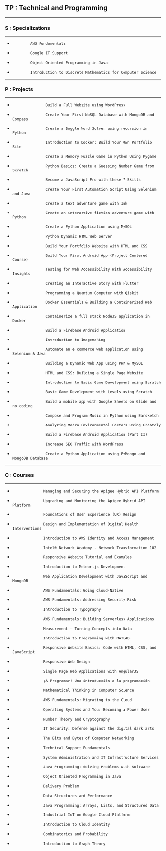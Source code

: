 ## TP : Technical and Programming
_____________________________

### S : Specializations
_____________________________
            
-             AWS Fundamentals
-             Google IT Support
-             Object Oriented Programming in Java
-             Introduction to Discrete Mathematics for Computer Science

            
_____________________________

### P : Projects
_____________________________
      
-                    Build a Full Website using WordPress
-                    Create Your First NoSQL Database with MongoDB and Compass
-                    Create a Boggle Word Solver using recursion in Python
-                    Introduction to Docker: Build Your Own Portfolio Site
-                    Create a Memory Puzzle Game in Python Using Pygame
-                    Python Basics: Create a Guessing Number Game from Scratch
-                    Become a JavaScript Pro with these 7 Skills
-                    Create Your First Automation Script Using Selenium and Java
-                    Create a text adventure game with Ink
-                    Create an interactive fiction adventure game with Python
-                    Create a Python Application using MySQL
-                    Python Dynamic HTML Web Server
-                    Build Your Portfolio Website with HTML and CSS
-                    Build Your First Android App (Project Centered Course)
-                    Testing for Web Accessibility With Accessibility Insights
-                    Creating an Interactive Story with Flutter
-                    Programming a Quantum Computer with Qiskit
-                    Docker Essentials & Building a Containerized Web Application
-                    Containerize a full stack NodeJS application in Docker
-                    Build a Firebase Android Application
-                    Introduction to Imagemaking
-                    Automate an e commerce web application using Selenium & Java
-                    Building a Dynamic Web App using PHP & MySQL
-                    HTML and CSS: Building a Single Page Website
-                    Introduction to Basic Game Development using Scratch
-                    Basic Game Development with Levels using Scratch
-                    Build a mobile app with Google Sheets on Glide and no coding
-                    Compose and Program Music in Python using Earsketch
-                    Analyzing Macro Environmental Factors Using Creately
-                    Build a Firebase Android Application (Part II)
-                    Increase SEO Traffic with WordPress
-                    Create a Python Application using PyMongo and MongoDB Database

                 
_____________________________    

### C : Courses
_____________________________
      
-                   Managing and Securing the Apigee Hybrid API Platform
-                   Upgrading and Monitoring the Apigee Hybrid API Platform
-                   Foundations of User Experience (UX) Design
-                   Design and Implementation of Digital Health Interventions
-                   Introduction to AWS Identity and Access Management
-                   Intel® Network Academy - Network Transformation 102
-                   Responsive Website Tutorial and Examples
-                   Introduction to Meteor.js Development
-                   Web Application Development with JavaScript and MongoDB
-                   AWS Fundamentals: Going Cloud-Native
-                   AWS Fundamentals: Addressing Security Risk
-                   Introduction to Typography
-                   AWS Fundamentals: Building Serverless Applications
-                   Measurement – Turning Concepts into Data
-                   Introduction to Programming with MATLAB
-                   Responsive Website Basics: Code with HTML, CSS, and JavaScript
-                   Responsive Web Design
-                   Single Page Web Applications with AngularJS
-                   ¡A Programar! Una introducción a la programación
-                   Mathematical Thinking in Computer Science
-                   AWS Fundamentals: Migrating to the Cloud
-                   Operating Systems and You: Becoming a Power User
-                   Number Theory and Cryptography
-                   IT Security: Defense against the digital dark arts
-                   The Bits and Bytes of Computer Networking
-                   Technical Support Fundamentals
-                   System Administration and IT Infrastructure Services
-                   Java Programming: Solving Problems with Software
-                   Object Oriented Programming in Java
-                   Delivery Problem
-                   Data Structures and Performance
-                   Java Programming: Arrays, Lists, and Structured Data
-                   Industrial IoT on Google Cloud Platform
-                   Introduction to Cloud Identity
-                   Combinatorics and Probability
-                   Introduction to Graph Theory
